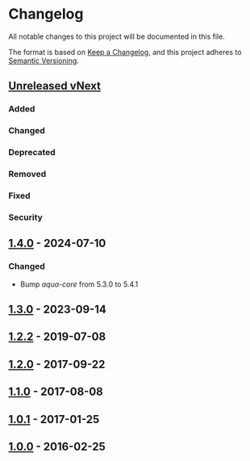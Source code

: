 # Changelog

All notable changes to this project will be documented in this file.

The format is based on [Keep a Changelog](https://keepachangelog.com/en/1.1.0/),
and this project adheres to [Semantic Versioning](https://semver.org/spec/v2.0.0.html).

## [Unreleased vNext][vnext-unreleased]

### Added

### Changed

### Deprecated

### Removed

### Fixed

### Security

## [1.4.0][1.4.0] - 2024-07-10

### Changed

- Bump _aqua-core_ from 5.3.0 to 5.4.1

## [1.3.0][1.3.0] - 2023-09-14

## [1.2.2][1.2.2] - 2019-07-08

## [1.2.0][1.2.0] - 2017-09-22

## [1.1.0][1.1.0] - 2017-08-08

## [1.0.1][1.0.1] - 2017-01-25

## [1.0.0][1.0.0] - 2016-02-25

[vnext-unreleased]: https://github.com/6bee/aqua-graphcompare/compare/v1.4.0...main
[1.4.0]: https://github.com/6bee/aqua-graphcompare/compare/1.3.0...v1.4.0
[1.3.0]: https://github.com/6bee/aqua-graphcompare/compare/1.2.2...1.3.0
[1.2.2]: https://github.com/6bee/aqua-graphcompare/compare/1.2.0...1.2.2
[1.2.0]: https://github.com/6bee/aqua-graphcompare/compare/1.1.0...1.2.0
[1.1.0]: https://github.com/6bee/aqua-graphcompare/compare/1.0.1...1.1.0
[1.0.1]: https://github.com/6bee/aqua-graphcompare/compare/1.0.0...1.0.1
[1.0.0]: https://github.com/6bee/aqua-graphcompare/tree/1.0.0
